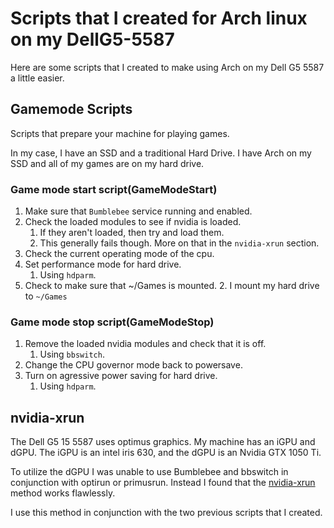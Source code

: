 # Scripts that I created for Arch linux on my DellG5-5587
Here are some scripts that I created to make using Arch on my Dell G5 5587 a little easier.

## Gamemode Scripts ##
Scripts that prepare your machine for playing games.

In my case, I have an SSD and a traditional Hard Drive. I have Arch on my SSD and all of my games are on my hard drive.

### Game mode start script(GameModeStart) ###
1. Make sure that `Bumblebee` service running and enabled.
2. Check the loaded modules to see if nvidia is loaded.
    1. If they aren't loaded, then try and load them.
    2. This generally fails though. More on that in the `nvidia-xrun` section.
3. Check the current operating mode of the cpu.
4. Set performance mode for hard drive.
    1. Using `hdparm`.
5. Check to make sure that ~/Games is mounted.
    2. I mount my hard drive to `~/Games`

### Game mode stop script(GameModeStop) ###
1. Remove the loaded nvidia modules and check that it is off.
    1. Using `bbswitch`.
2. Change the CPU governor mode back to powersave.
3. Turn on agressive power saving for hard drive.
    1. Using `hdparm`.

## nvidia-xrun ##
The Dell G5 15 5587 uses optimus graphics. My machine has an iGPU and dGPU. The iGPU is an intel iris 630, and the dGPU is an Nvidia GTX 1050 Ti.

To utilize the dGPU I was unable to use Bumblebee and bbswitch in conjunction with optirun or primusrun. Instead I found that the [nvidia-xrun](https://github.com/Witko/nvidia-xrun) method works flawlessly.

I use this method in conjunction with the two previous scripts that I created. 
